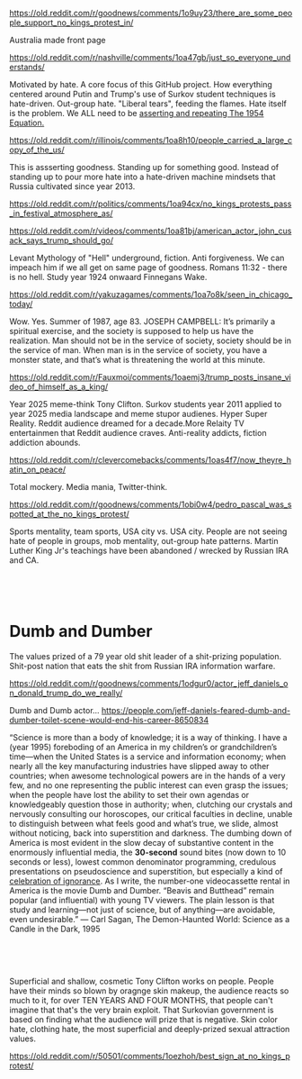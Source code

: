 https://old.reddit.com/r/goodnews/comments/1o9uy23/there_are_some_people_support_no_kings_protest_in/

Australia made front page     

https://old.reddit.com/r/nashville/comments/1oa47gb/just_so_everyone_understands/

Motivated by hate. A core focus of this GitHub project. How everything centered around Putin and Trump's use of Surkov student techniques is hate-driven. Out-group hate. "Liberal tears", feeding the flames. Hate itself is the problem. We ALL need to be [asserting and repeating The 1954 Equation.](../Martin_Luther_King_Jr_quotes0.md)

https://old.reddit.com/r/illinois/comments/1oa8h10/people_carried_a_large_copy_of_the_us/

This is assserting goodness. Standing up for something good. Instead of standing up to pour more hate into a hate-driven machine mindsets that Russia cultivated since year 2013.

https://old.reddit.com/r/politics/comments/1oa94cx/no_kings_protests_pass_in_festival_atmosphere_as/

https://old.reddit.com/r/videos/comments/1oa81bj/american_actor_john_cusack_says_trump_should_go/

Levant Mythology of "Hell" underground, fiction. Anti forgiveness. We can impeach him if we all get on same page of goodness. Romans 11:32 - there is no hell. Study year 1924 onwaard Finnegans Wake.       

https://old.reddit.com/r/yakuzagames/comments/1oa7o8k/seen_in_chicago_today/

Wow. Yes. Summer of 1987, age 83. JOSEPH CAMPBELL: It’s primarily a spiritual exercise, and the society is supposed to help us have the realization. Man should not be in the service of society, society should be in the service of man. When man is in the service of society, you have a monster state, and that’s what is threatening the world at this minute.

https://old.reddit.com/r/Fauxmoi/comments/1oaemj3/trump_posts_insane_video_of_himself_as_a_king/

Year 2025 meme-think Tony Clifton. Surkov students year 2011 applied to year 2025 media landscape and meme stupor audienes. Hyper Super Reality. Reddit audience dreamed for a decade.More Relaity TV entertainmen that Reddit audience craves. Anti-reality addicts, fiction addiction abounds.


https://old.reddit.com/r/clevercomebacks/comments/1oas4f7/now_theyre_hatin_on_peace/

Total mockery. Media mania, Twitter-think.  

https://old.reddit.com/r/goodnews/comments/1obi0w4/pedro_pascal_was_spotted_at_the_no_kings_protest/

Sports mentality, team sports, USA city vs. USA city. People are not seeing hate of people in groups, mob mentality, out-group hate patterns. Martin Luther King Jr's teachings have been abandoned / wrecked by Russian IRA and CA.

&nbsp;

&nbsp;

# Dumb and Dumber

The values prized of a 79 year old shit leader of a shit-prizing population.    
Shit-post nation that eats the shit from Russian IRA information warfare.   

https://old.reddit.com/r/goodnews/comments/1odgur0/actor_jeff_daniels_on_donald_trump_do_we_really/

Dumb and Dumb actor... https://people.com/jeff-daniels-feared-dumb-and-dumber-toilet-scene-would-end-his-career-8650834

“Science is more than a body of knowledge; it is a way of thinking. I have a (year 1995) foreboding of an America in my children’s or grandchildren’s time—when the United States is a service and information economy; when nearly all the key manufacturing industries have slipped away to other countries; when awesome technological powers are in the hands of a very few, and no one representing the public interest can even grasp the issues; when the people have lost the ability to set their own agendas or knowledgeably question those in authority; when, clutching our crystals and nervously consulting our horoscopes, our critical faculties in decline, unable to distinguish between what feels good and what’s true, we slide, almost without noticing, back into superstition and darkness. The dumbing down of America is most evident in the slow decay of substantive content in the enormously influential media, the **30-second** sound bites (now down to 10 seconds or less), lowest common denominator programming, credulous presentations on pseudoscience and superstition, but especially a kind of [celebration of ignorance](https://www.youtube.com/watch?v=wcY-x1VuWtE). As I write, the number-one videocassette rental in America is the movie Dumb and Dumber. “Beavis and Butthead” remain popular (and influential) with young TV viewers. The plain lesson is that study and learning—not just of science, but of anything—are avoidable, even undesirable.”
― Carl Sagan, The Demon-Haunted World: Science as a Candle in the Dark, 1995

&nbsp;

&nbsp;

Superficial and shallow, cosmetic Tony Clifton works on people. People have their minds so blown by oragnge skin makeup, the audience reacts so much to it, for over TEN YEARS AND FOUR MONTHS, that people can't imagine that that's the very brain exploit. That Surkovian government is based on finding what the audience will prize that is negative. Skin color hate, clothing hate, the most superficial and deeply-prized sexual attraction values.    

https://old.reddit.com/r/50501/comments/1oezhoh/best_sign_at_no_kings_protest/
